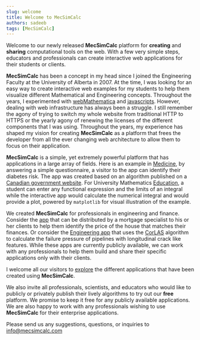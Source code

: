 ```yaml
---
slug: welcome
title: Welcome to MecSimCalc
authors: sadeeb
tags: [MecSimCalc]
---
```


Welcome to our newly released **MecSimCalc** platform for **creating** and **sharing** computational tools on the web. With a few very simple steps, educators and professionals can create interactive web applications for their students or clients.

**MecSimCalc** has been a concept in my head since I joined the Engineering Faculty at the University of Alberta in 2007. At the time, I was looking for an easy way to create interactive web examples for my students to help them visualize different Mathematical and Engineering concepts. Throughout the years, I experimented with [webMathematica](https://www.wolfram.com/products/webmathematica/) and [javascripts](https://www.javascript.com/). However, dealing with web infrastructure has always been a struggle. I still remember the agony of trying to switch my whole website from traditional HTTP to HTTPS or the yearly agony of renewing the licenses of the different components that I was using. Throughout the years, my experience has shaped my vision for creating **MecSimCalc** as a platform that frees the developer from all the ever changing web architecture to allow them to focus on their application.

**MecSimCalc** is a simple, yet extremely powerful platform that has applications in a large array of fields. Here is an example in [Medicine](https://www.mecsimcalc.com/app/7188609/diabetes_risk), by answering a simple questionnaire, a visitor to the app can identify their diabetes risk. The app was created based on an algorithm published on a [Canadian government website](https://www.healthycanadians.gc.ca/en/canrisk). For University Mathematics [Education](https://www.mecsimcalc.com/app/4730621/numerical_integration), a student can enter any functional expression and the limits of an integral while the interactive app would calculate the numerical integral and would provide a plot, powered by `matplotlib` for visual illustration of the example.

We created **MecSimCalc** for professionals in engineering and finance. Consider the [app](https://www.mecsimcalc.com/app/3333910/mortgage_calculator) that can be distributed by a mortgage specialist to his or her clients to help them identify the price of the house that matches their finances. Or consider the [Engineering app](https://www.mecsimcalc.com/app/8106967/cor_las_model) that uses the [CorLAS](https://www.researchgate.net/publication/309917227_Review_of_Engineering_Fracture_Mechanics_Model_for_Pipeline_Applications) algorithm to calculate the failure pressure of pipelines with longitudinal crack like features. While these apps are currently publicly available, we can work with any professionals to help them build and share their specific applications only with their clients.

I welcome all our visitors to [explore](https://www.mecsimcalc.com/explore) the different applications that have been created using **MecSimCalc**.

We also invite all professionals, scientists, and educators who would like to publicly or privately publish their lively algorithms to try out our **free** platform. We promise to keep it free for any publicly available applications. We are also happy to work with any professionals wishing to use **MecSimCalc** for their enterprise applications.

Please send us any suggestions, questions, or inquiries to info@mecsimcalc.com
